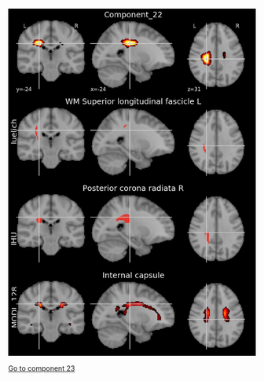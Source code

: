 


![22](preliminary/22.jpg "Component 22")

[Go to component 23](https://parietal-inria.github.io/MODL_atlas/512/23 "Component 23")